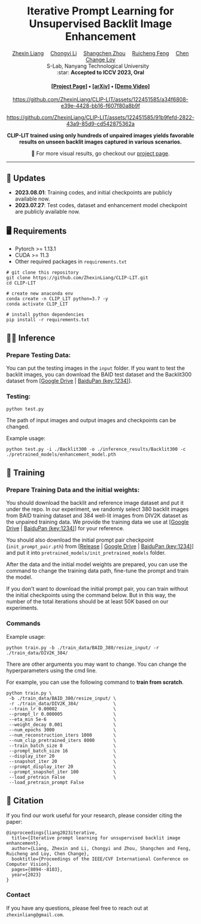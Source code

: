 <div align="center">

<h1>Iterative Prompt Learning for Unsupervised Backlit Image Enhancement</h1>

<div>
    <a href='https://zhexinliang.github.io/' target='_blank'>Zhexin Liang</a>&emsp;
    <a href='https://li-chongyi.github.io/' target='_blank'>Chongyi Li</a>&emsp;
    <a href='https://shangchenzhou.com/' target='_blank'>Shangchen Zhou</a>&emsp;
    <a href='https://jnjaby.github.io/' target='_blank'>Ruicheng Feng</a>&emsp;
    <a href='https://www.mmlab-ntu.com/person/ccloy/' target='_blank'>Chen Change Loy</a>
</div>
<div>
    S-Lab, Nanyang Technological University&emsp; 
</div>

<div>
    :star: <strong>Accepted to ICCV 2023, Oral</strong>
</div>
<div>
    <h4 align="center">
        <a href="https://zhexinliang.github.io/CLIP_LIT_page/" target='_blank'>[Project Page]</a> •
        <a href="https://arxiv.org/abs/2303.17569" target='_blank'>[arXiv]</a> •
        <a href="https://youtu.be/0qbkxNmkNWU" target='_blank'>[Demo Video]</a>
    </h4>
</div>

https://github.com/ZhexinLiang/CLIP-LIT/assets/122451585/a34f6808-e39e-4428-bb16-f607f80a8b9f

https://github.com/ZhexinLiang/CLIP-LIT/assets/122451585/91b9fefd-2822-43a9-85d9-cd542875362a

<!-- <div>
    <img src="assets/Frankfurt.gif" width="100%"/>
</div> -->

<!-- <div class="img">
    <video muted autoplay="autoplay" loop="loop" width="100%">
        <source src="assets/Dolomites_800.mp4" type="video/mp4">
    </video>
</div> -->
<strong>CLIP-LIT trained using only hundreds of unpaired images yields favorable results on unseen backlit images captured in various scenarios.</strong>
<!-- 
<table>
<tr>
    <td><img src="assets/0032_rgb.gif" width="100%"/></td>
    <td><img src="assets/0032_geo.gif" width="100%"/></td>
    <td><img src="assets/0067_rgb.gif" width="100%"/></td>
    <td><img src="assets/0067_geo.gif" width="100%"/></td>
    <td><img src="assets/0021_rgb_dancing.gif" width="98%"/></td>
    <td><img src="assets/0001_rgb_interpolation.gif" width="88%"/></td>
</tr>
<tr>
    <td align='center' width='14%'>Sample 1 RGB</td>
    <td align='center' width='14%'>Sample 1 Geo</td>
    <td align='center' width='14%'>Sample 2 RGB</td>
    <td align='center' width='14%'>Sample 2 Geo</td>
    <td align='center' width='19%'>Novel Pose Generation</td>
    <td align='center' width='19%'>Latent Space Interpolation</td>
</tr>
</table> -->

:open_book: For more visual results, go checkout our <a href="https://zhexinliang.github.io/CLIP_LIT_page/" target="_blank">project page</a>.

---


</div>

## :mega: Updates
- **2023.08.01**: Training codes, and initial checkpoints are publicly available now.
- **2023.07.27**: Test codes, dataset and enhancement model checkpoint are publicly available now.


## :desktop_computer: Requirements

- Pytorch >= 1.13.1
- CUDA >= 11.3
- Other required packages in `requirements.txt`
```
# git clone this repository
git clone https://github.com/ZhexinLiang/CLIP-LIT.git
cd CLIP-LIT

# create new anaconda env
conda create -n CLIP_LIT python=3.7 -y
conda activate CLIP_LIT

# install python dependencies
pip install -r requirements.txt
```

## :running_woman: Inference

### Prepare Testing Data:
You can put the testing images in the `input` folder. If you want to test the backlit images, you can download the BAID test dataset and the Backlit300 dataset from [[Google Drive](https://drive.google.com/drive/folders/1tnZdCxmWeOXMbzXKf-V4HYI4rBRl90Qk?usp=sharing) | [BaiduPan (key:1234)](https://pan.baidu.com/s/1bdGTpVeaHNLWN4uvYLRXXA)].

### Testing:

```
python test.py
```
The path of input images and output images and checkpoints can be changed. 

Example usage:
```
python test.py -i ./Backlit300 -o ./inference_results/Backlit300 -c ./pretrained_models/enhancement_model.pth
```

## :train: Training

### Prepare Training Data and the initial weights:
You should download the backlit and reference image dataset and put it under the repo. In our experiment, we randomly select 380 backlit images from BAID training dataset and 384 well-lit images from DIV2K dataset as the unpaired training data. We provide the training data we use at [[Google Drive](https://drive.google.com/drive/folders/1X1tawqmUsn69T24VmHSl_qmEFxGLzMf0?usp=sharing) | [BaiduPan (key:1234)](https://pan.baidu.com/s/1a0_mUpoFJszjH1eHfBbJPw)] for your reference.

You should also download the initial prompt pair checkpoint (`init_prompt_pair.pth`) from [[Release](https://github.com/ZhexinLiang/CLIP-LIT/releases/tag/v1.0.0) | [Google Drive](https://drive.google.com/drive/folders/1mImPIUaYbXfZ_CHPvdNK-xKrt94abQO5?usp=sharing) | [BaiduPan (key:1234)](https://pan.baidu.com/s/1H4lOrLaYlS0PYTF4pgfSDw)] and put it into `pretrained_models/init_pretrained_models` folder.

After the data and the initial model weights are prepared, you can use the command to change the training data path, fine-tune the prompt and train the model.

If you don't want to download the initial prompt pair, you can train without the initial checkpoints using the command below. But in this way, the number of the total iterations should be at least $50K$ based on our experiments.
 
### Commands
Example usage:
```
python train.py -b ./train_data/BAID_380/resize_input/ -r ./train_data/DIV2K_384/
```
There are other arguments you may want to change. You can change the hyperparameters using the cmd line.

For example, you can use the following command to **train from scratch**.
```
python train.py \
 -b ./train_data/BAID_380/resize_input/ \
 -r ./train_data/DIV2K_384/             \
 --train_lr 0.00002                     \
 --prompt_lr 0.000005                   \
 --eta_min 5e-6                         \
 --weight_decay 0.001                   \
 --num_epochs 3000                      \
 --num_reconstruction_iters 1000        \
 --num_clip_pretrained_iters 8000       \
 --train_batch_size 8                   \
 --prompt_batch_size 16                 \
 --display_iter 20                      \
 --snapshot_iter 20                     \
 --prompt_display_iter 20               \
 --prompt_snapshot_iter 100             \
 --load_pretrain False                  \
 --load_pretrain_prompt False
```

## :love_you_gesture: Citation
If you find our work useful for your research, please consider citing the paper:
```
@inproceedings{liang2023iterative,
  title={Iterative prompt learning for unsupervised backlit image enhancement},
  author={Liang, Zhexin and Li, Chongyi and Zhou, Shangchen and Feng, Ruicheng and Loy, Chen Change},
  booktitle={Proceedings of the IEEE/CVF International Conference on Computer Vision},
  pages={8094--8103},
  year={2023}
}
```

### Contact
If you have any questions, please feel free to reach out at `zhexinliang@gmail.com`. 

<!-- ## :newspaper_roll: License

Distributed under the S-Lab License. See `LICENSE` for more information.

## :raised_hands: Acknowledgements

This study is supported by NTU NAP, MOE AcRF Tier 2 (T2EP20221-0033), and under the RIE2020 Industry Alignment Fund – Industry Collaboration Projects (IAF-ICP) Funding Initiative, as well as cash and in-kind contribution from the industry partner(s).

This project is built on source codes shared by [Style -->
